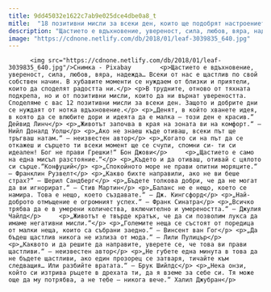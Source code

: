 ```yaml
---
title: 9dd45032e1622c7ab9e025dce4dbe0a8_t
mitle:  "18 позитивни мисли за всеки ден, които ще подобрят настроението ви"
description: "Щастието е вдъхновение, увереност, сила, любов, вяра, надежда… Всеки от нас е щастлив по свой собствен начин. В хубавите моменти се нуждаем от близки и приятели, които да споделят радостта ни. В трудните, отново от тяхната подкрепа, но и от позитивни мисли, които да ни върнат увереността. Споделяме с вас 12 позитивни мисли за всеки …"
image: "https://cdnone.netlify.com/db/2018/01/leaf-3039835_640.jpg"
---
```


          <img src="https://cdnone.netlify.com/db/2018/01/leaf-3039835_640.jpg"/>Снимка - Pixabay        <p>Щастието е вдъхновение, увереност, сила, любов, вяра, надежда… Всеки от нас е щастлив по свой собствен начин. В хубавите моменти се нуждаем от близки и приятели, които да споделят радостта ни.</p> <p>В трудните, отново от тяхната подкрепа, но и от позитивни мисли, които да ни върнат увереността. Споделяме с вас 12 позитивни мисли за всеки ден. Защото и добрите дни се нуждаят от нотка вдъхновение.</p> <p>„Денят, в който хванете идея, в която да се влюбите дори и идеята да е малка – този ден е красив.“ Дейвид Линч</p> <p>„Животът започва в края на зоната ви на комфорт.“ – Нийл Доналд Уолш</p> <p>„Ако не знаеш къде отиваш, всеки път ще тръгваш натам.“ – неизвестен автор</p> <p>„Когато си на път да се откажеш и сърцето ти всеки момент ще се счупи, спомни си- ти си идеален! Бог не прави Грешки!“ Бон Джови</p>     <p>„Щастието е само на една мисъл разстояние.“</p> <p>„Където и да отиваш, отивай с цялото си сърце.“Конфуций</p> <p>„Спокойното море не прави опитни моряците.“ – Франклин Рузвелт</p> <p>„Какво бихте направили, ако не ви беше страх?“ – Шерил Сандберг</p> <p>„Бъдете толкова добри, че да не могат да ви игнорират.“ – Стив Мартин</p> <p>„Баланс не е нещо, което се намира. Това е нещо, което създавате.“ – Дж. Кингсфорд</p> <p>„Най-доброто отмъщение е огромният успех.“ – Франк Синатра</p> <p>„Всичко трябва да е в умерени количества, включително и умереността.“ – Джулия Чайлд</p>     <p>„Животът е твърде кратък, че да си позволим лукса да имаме негативни мисли.“</p> <p>„Големите неща се състоят от поредица от малки неща, които са събрани заедно.“ – Винсент ван Гог</p> <p>„Да бъдеш щастлив никога не излиза от мода.“ – Лили Пулицър</p> <p>„Каквото и да решите да направите, уверете се, че това ви прави щастливи.“ – неизвестен автор</p> <p>„Не губете една минута в това да не бъдете щастливи, ако един прозорец се затваря, тичайте към следващия… Или разбийте вратата.“ – Брук Шийлдс</p> <p>„Нека онзи, който си изтрива ръцете в дрехата ти, да я вземе за себе си. Тя може още да му потрябва, а не тебе — никога вече.“ Халил Джубран</p>        